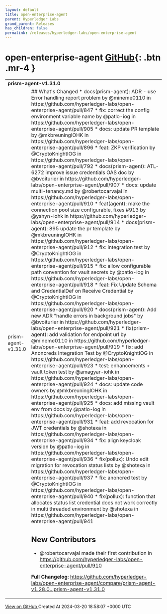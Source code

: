 ```yaml
---
layout: default
title: open-enterprise-agent
parent: Hyperledger Labs
grand_parent: Releases
has_children: false
permalink: /releases/hyperledger-labs/open-enterprise-agent
---
```


# open-enterprise-agent <span class="fs-3 right-align">[GitHub](https://github.com/hyperledger-labs/open-enterprise-agent){: .btn .mr-4 }</span>


<div>
    <table>
        <tr>
            <td colspan="2">
                <b>
                    prism-agent-v1.31.0
                </b>
            </td>
        </tr>
        <tr>
            <td>
                <span class="chip">
                    prism-agent-v1.31.0
                </span>
            </td>
            <td>
                ## What's Changed
* docs(prism-agent): ADR - use Error handling report problem by @mineme0110 in https://github.com/hyperledger-labs/open-enterprise-agent/pull/847
* fix: correct the config environment variable name by @patlo-iog in https://github.com/hyperledger-labs/open-enterprise-agent/pull/905
* docs: update PR template by @mkbreuningIOHK in https://github.com/hyperledger-labs/open-enterprise-agent/pull/896
* feat: ZKP verification by @CryptoKnightIOG in https://github.com/hyperledger-labs/open-enterprise-agent/pull/792
* docs(prism-agent): ATL-6272 improve issue credentials OAS doc by @bvoiturier in https://github.com/hyperledger-labs/open-enterprise-agent/pull/907
* docs: update multi-tenancy.md by @robertocarvajal in https://github.com/hyperledger-labs/open-enterprise-agent/pull/910
* feat(agent): make the connection pool size configurable, fixes #913 by @yshyn-iohk in https://github.com/hyperledger-labs/open-enterprise-agent/pull/914
* docs(prism-agent): 895 update the pr template by @mkbreuningIOHK in https://github.com/hyperledger-labs/open-enterprise-agent/pull/912
* fix: integration test by @CryptoKnightIOG in https://github.com/hyperledger-labs/open-enterprise-agent/pull/915
* fix: allow configurable path convention for vault secrets by @patlo-iog in https://github.com/hyperledger-labs/open-enterprise-agent/pull/918
* feat: Fix Update Schema and CredentialDef on Receive Credential by @CryptoKnightIOG in https://github.com/hyperledger-labs/open-enterprise-agent/pull/920
* docs(prism-agent): Add new ADR "handle errors in background jobs" by @bvoiturier in https://github.com/hyperledger-labs/open-enterprise-agent/pull/921
* fix(prism-agent): add validation for endpoint url by @mineme0110 in https://github.com/hyperledger-labs/open-enterprise-agent/pull/919
* fix: add Anoncreds Integration Test by @CryptoKnightIOG in https://github.com/hyperledger-labs/open-enterprise-agent/pull/923
* test: enhancements + vault token test by @amagyar-iohk in https://github.com/hyperledger-labs/open-enterprise-agent/pull/924
* docs: update code owners by @mkbreuningIOHK in https://github.com/hyperledger-labs/open-enterprise-agent/pull/925
* docs: add missing vault env from docs by @patlo-iog in https://github.com/hyperledger-labs/open-enterprise-agent/pull/931
* feat: add revocation for JWT credentials by @shotexa in https://github.com/hyperledger-labs/open-enterprise-agent/pull/934
* fix: align keycloak version by @patlo-iog in https://github.com/hyperledger-labs/open-enterprise-agent/pull/936
* fix(pollux): Undo edit migration for revocation status lists by @shotexa in https://github.com/hyperledger-labs/open-enterprise-agent/pull/937
* fix: anoncred test by @CryptoKnightIOG in https://github.com/hyperledger-labs/open-enterprise-agent/pull/940
* fix(pollux): function that allocates status list credential does not work correctly in multi threaded environment  by @shotexa in https://github.com/hyperledger-labs/open-enterprise-agent/pull/941

## New Contributors
* @robertocarvajal made their first contribution in https://github.com/hyperledger-labs/open-enterprise-agent/pull/910

**Full Changelog**: https://github.com/hyperledger-labs/open-enterprise-agent/compare/prism-agent-v1.28.0...prism-agent-v1.31.0
            </td>
        </tr>
    </table>
    <a href="https://github.com/hyperledger-labs/open-enterprise-agent/releases/tag/prism-agent-v1.31.0" class=".btn">
        View on GitHub
    </a>
    <span class="right-align">
        Created At 2024-03-20 18:58:07 +0000 UTC
    </span>
</div>


